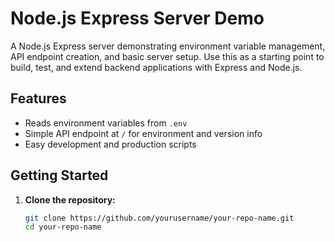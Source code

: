 # Node.js Express Server Demo

A Node.js Express server demonstrating environment variable management, API endpoint creation, and basic server setup. Use this as a starting point to build, test, and extend backend applications with Express and Node.js.

## Features

- Reads environment variables from `.env`
- Simple API endpoint at `/` for environment and version info
- Easy development and production scripts

## Getting Started

1. **Clone the repository:**
   ```bash
   git clone https://github.com/yourusername/your-repo-name.git
   cd your-repo-name
   ```
